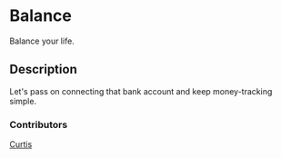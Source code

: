 # Balance

Balance your life.

## Description

Let's pass on connecting that bank account and keep money-tracking simple.

### Contributors

[Curtis](https://curtisrodgers.com/)
